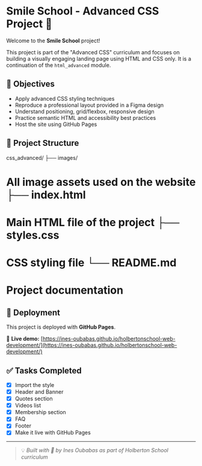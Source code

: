 # Smile School - Advanced CSS Project 🎨

Welcome to the **Smile School** project!

This project is part of the "Advanced CSS" curriculum and focuses on building a visually engaging landing page using HTML and CSS only. It is a continuation of the `html_advanced` module.

## 🎯 Objectives

- Apply advanced CSS styling techniques
- Reproduce a professional layout provided in a Figma design
- Understand positioning, grid/flexbox, responsive design
- Practice semantic HTML and accessibility best practices
- Host the site using GitHub Pages

## 🧱 Project Structure
css_advanced/ ├── images/ 
# All image assets used on the website ├── index.html 
# Main HTML file of the project ├── styles.css 
# CSS styling file └── README.md 
# Project documentation

## 🚀 Deployment

This project is deployed with **GitHub Pages**.

🔗 **Live demo:** [https://ines-oubabas.github.io/holbertonschool-web-development/](https://ines-oubabas.github.io/holbertonschool-web-development/)

## ✅ Tasks Completed

- [x] Import the style
- [x] Header and Banner
- [x] Quotes section
- [x] Videos list
- [x] Membership section
- [x] FAQ
- [x] Footer
- [x] Make it live with GitHub Pages

---

> 💡 *Built with 💜 by Ines Oubabas as part of Holberton School curriculum*

